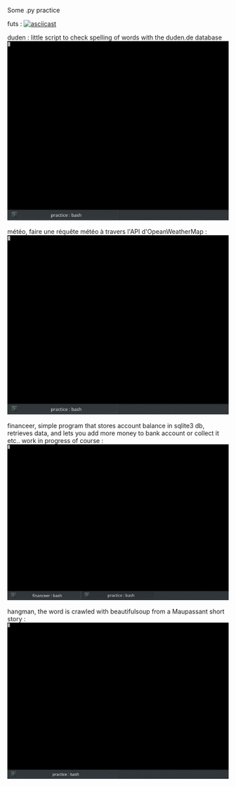 
Some .py practice




futs : [![asciicast](https://asciinema.org/a/64syx7lyh3nahoji4ft7b30tn.png)](https://asciinema.org/a/64syx7lyh3nahoji4ft7b30tn)

duden : little script to check spelling of words with the duden.de database
<img src="duden.py.gif">

météo, faire une réquête météo à travers l'API d'OpeanWeatherMap :
<img src="meteo-rec.gif">

financeer, simple program that stores account balance in sqlite3 db, retrieves data, and lets you add more money to bank account or collect it etc.. work in progress of course :
<img src="financeer/financeer.gif">

hangman, the word is crawled with beautifulsoup from a Maupassant short story :
<img src="hang.gif">

